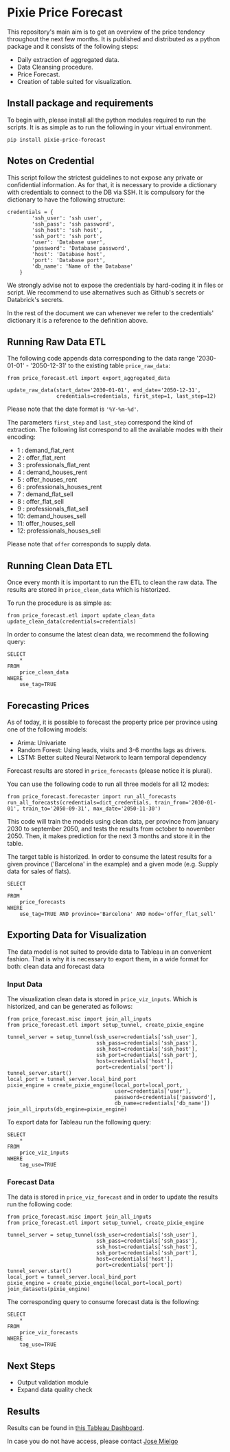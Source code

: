 # Pixie Price Forecast
This repository's main aim is to get an overview of the price tendency throughout the next few months.
It is published and distributed as a python package and it consists of the following steps:

* Daily extraction of aggregated data.
* Data Cleansing procedure.
* Price Forecast.
* Creation of table suited for visualization.

## Install package and requirements
To begin with, please install all the python modules required to run the scripts.
It is as simple as to run the following in your virtual environment.

```{batch}
pip install pixie-price-forecast
```

## Notes on Credential
This script follow the strictest guidelines to not expose any private or confidential information.
As for that, it is necessary to provide a dictionary with credentials to connect to the DB via SSH.
It is compulsory for the dictionary to have the following structure:

```{python}
credentials = {
        'ssh_user': 'ssh user',
        'ssh_pass': 'ssh password',
        'ssh_host': 'ssh host',
        'ssh_port': 'ssh port',
        'user': 'Database user',
        'password': 'Database password',
        'host': 'Database host',
        'port': 'Database port',
        'db_name': 'Name of the Database'
    }
```

We strongly advise not to expose the credentials by hard-coding it in files or script. We recommend to use alternatives 
such as Github's secrets or Databrick's secrets.

In the rest of the document we can whenever we refer to the credentials' dictionary it is a reference to the definition above.

## Running Raw Data ETL
The following code appends data corresponding to the data range '2030-01-01' - '2050-12-31' to the existing table `price_raw_data`:

```{python}
from price_forecast.etl import export_aggregated_data

update_raw_data(start_date='2030-01-01', end_date='2050-12-31', 
                credentials=credentials, first_step=1, last_step=12)
```

Please note that the date format is `'%Y-%m-%d'`.

The parameters `first_step` and `last_step` correspond the kind of extraction. The following list correspond to all the available modes with their encoding:

* 1 : demand_flat_rent
* 2 : offer_flat_rent
* 3 : professionals_flat_rent
* 4 : demand_houses_rent
* 5 : offer_houses_rent
* 6 : professionals_houses_rent
* 7 : demand_flat_sell
* 8 : offer_flat_sell
* 9 : professionals_flat_sell
* 10: demand_houses_sell
* 11: offer_houses_sell
* 12: professionals_houses_sell

Please note that `offer` corresponds to supply data.

## Running Clean Data ETL
Once every month it is important to run the ETL to clean the raw data. The results are stored in `price_clean_data` which is historized.

To run the procedure is as simple as:

```{python}
from price_forecast.etl import update_clean_data
update_clean_data(credentials=credentials)
```

In order to consume the latest clean data, we recommend the following query:

```{SQL}
SELECT
    *
FROM
    price_clean_data
WHERE
    use_tag=TRUE
```

## Forecasting Prices
As of today, it is possible to forecast the property price per province using one of the following models:

* Arima: Univariate
* Random Forest: Using leads, visits and 3-6 months lags as drivers.
* LSTM: Better suited Neural Network to learn temporal dependency

Forecast results are stored in `price_forecasts` (please notice it is plural).

You can use the following code to run all three models for all 12 modes:

```{python}
from price_forecast.forecaster import run_all_forecasts
run_all_forecasts(credentials=dict_credentials, train_from='2030-01-01', train_to='2050-09-31', max_date='2050-11-30')
```

This code will train the models using clean data, per province from january 2030 to september 2050, and tests the results from october to november 2050.
Then, it makes prediction for the next 3 months and store it in the table.

The target table is historized. In order to consume the latest results for a given province ('Barcelona' in the example) and a given mode (e.g. Supply data for sales of flats).

```{SQL}
SELECT
    *
FROM
    price_forecasts
WHERE
    use_tag=TRUE AND province='Barcelona' AND mode='offer_flat_sell'
```

## Exporting Data for Visualization
The data model is not suited to provide data to Tableau in an convenient fashion. That is why it is necessary to export them, 
in a wide format for both: clean data and forecast data

### Input Data
The visualization clean data is stored in `price_viz_inputs`. Which is historized, and can be generated as follows:

```{python}
from price_forecast.misc import join_all_inputs
from price_forecast.etl import setup_tunnel, create_pixie_engine

tunnel_server = setup_tunnel(ssh_user=credentials['ssh_user'],
                             ssh_pass=credentials['ssh_pass'],
                             ssh_host=credentials['ssh_host'],
                             ssh_port=credentials['ssh_port'],
                             host=credentials['host'],
                             port=credentials['port'])
tunnel_server.start()
local_port = tunnel_server.local_bind_port
pixie_engine = create_pixie_engine(local_port=local_port,
                                   user=credentials['user'],
                                   password=credentials['password'],
                                   db_name=credentials['db_name'])
join_all_inputs(db_engine=pixie_engine)
```

To export data for Tableau run the following query:

```{SQL}
SELECT
    *
FROM
    price_viz_inputs
WHERE
    tag_use=TRUE
```

### Forecast Data
The data is stored in `price_viz_forecast` and in order to update the results run the following code:

```{python}
from price_forecast.misc import join_all_inputs
from price_forecast.etl import setup_tunnel, create_pixie_engine

tunnel_server = setup_tunnel(ssh_user=credentials['ssh_user'],
                             ssh_pass=credentials['ssh_pass'],
                             ssh_host=credentials['ssh_host'],
                             ssh_port=credentials['ssh_port'],
                             host=credentials['host'],
                             port=credentials['port'])
tunnel_server.start()
local_port = tunnel_server.local_bind_port
pixie_engine = create_pixie_engine(local_port=local_port)
join_datasets(pixie_engine)
```

The corresponding query to consume forecast data is the following:

```{SQL}
SELECT
    *
FROM
    price_viz_forecasts
WHERE
    tag_use=TRUE
```

## Next Steps
* Output validation module
* Expand data quality check

## Results
Results can be found in [this Tableau Dashboard](https://tableau.mpi-internal.com/#/site/sch-es/views/PriceForecast/GeneralView?:iid=1).

In case you do not have access, please contact [Jose Mielgo](mailto:joseangel.mielgo@adevinta.com)

